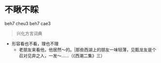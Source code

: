 # 不瞅不睬
beh7 cheu3 beh7 cae3
> 兴化方言词典
- 形容看也不看，理也不理
  - 老朋友来看他，他居然～的。|那些西湖上的朋友一味轻薄，见甄龙友是个召对见弃之人，一发～……（《西潮二集》三）
